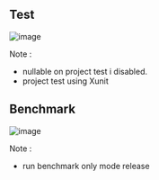 ## Test
![image](https://github.com/user-attachments/assets/e8b71ba6-38c2-4a0b-a2ae-b8b9637b857c)

Note : 
- nullable on project test i disabled.
- project test using Xunit

## Benchmark
![image](https://github.com/user-attachments/assets/1746d902-4ea1-42fa-abfe-bdefb60a0f61)

Note : 
- run benchmark only mode release

